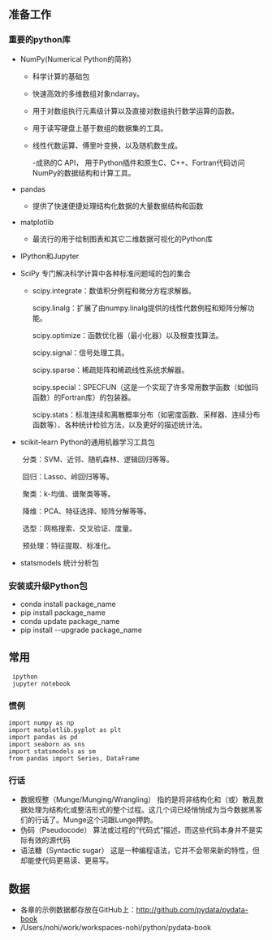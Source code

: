 

## 准备工作

### 重要的python库

* NumPy(Numerical Python的简称)

  * 科学计算的基础包

  * 快速高效的多维数组对象ndarray。

  * 用于对数组执行元素级计算以及直接对数组执行数学运算的函数。

  * 用于读写硬盘上基于数组的数据集的工具。

  * 线性代数运算、傅里叶变换，以及随机数生成。

    -成熟的C API， 用于Python插件和原生C、C++、Fortran代码访问NumPy的数据结构和计算工具。

* pandas

  * 提供了快速便捷处理结构化数据的大量数据结构和函数

* matplotlib

  * 最流行的用于绘制图表和其它二维数据可视化的Python库

* IPython和Jupyter

* SciPy 专门解决科学计算中各种标准问题域的包的集合

  * scipy.integrate：数值积分例程和微分方程求解器。

    scipy.linalg：扩展了由numpy.linalg提供的线性代数例程和矩阵分解功能。

    scipy.optimize：函数优化器（最小化器）以及根查找算法。

    scipy.signal：信号处理工具。

    scipy.sparse：稀疏矩阵和稀疏线性系统求解器。

    scipy.special：SPECFUN（这是一个实现了许多常用数学函数（如伽玛函数）的Fortran库）的包装器。

    scipy.stats：标准连续和离散概率分布（如密度函数、采样器、连续分布函数等）、各种统计检验方法，以及更好的描述统计法。

* scikit-learn Python的通用机器学习工具包

  ​	分类：SVM、近邻、随机森林、逻辑回归等等。

  ​	回归：Lasso、岭回归等等。

  ​	聚类：k-均值、谱聚类等等。

  ​	降维：PCA、特征选择、矩阵分解等等。

  ​	选型：网格搜索、交叉验证、度量。

  ​	预处理：特征提取、标准化。

* statsmodels  统计分析包

### 安装或升级Python包

* conda install package_name
* pip install package_name
* conda update package_name
* pip install --upgrade package_name

## 常用

```
 ipython
 jupyter notebook
```



### 惯例

```
import numpy as np
import matplotlib.pyplot as plt
import pandas as pd
import seaborn as sns
import statsmodels as sm
from pandas import Series, DataFrame
```

### 行话

* 数据规整（Munge/Munging/Wrangling） 指的是将非结构化和（或）散乱数据处理为结构化或整洁形式的整个过程。这几个词已经悄悄成为当今数据黑客们的行话了。Munge这个词跟Lunge押韵。
* 伪码（Pseudocode） 算法或过程的“代码式”描述，而这些代码本身并不是实际有效的源代码
* 语法糖（Syntactic sugar） 这是一种编程语法，它并不会带来新的特性，但却能使代码更易读、更易写。



## 数据

* 各章的示例数据都存放在GitHub上：http://github.com/pydata/pydata-book
* /Users/nohi/work/workspaces-nohi/python/pydata-book
